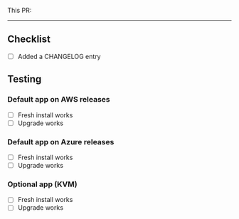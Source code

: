 <!--
@app-squad-external-dns will be automatically requested for review once
this PR has been submitted.
-->

This PR:



---

## Checklist

- [ ] Added a CHANGELOG entry

## Testing

### Default app on AWS releases

- [ ] Fresh install works
- [ ] Upgrade works

### Default app on Azure releases

- [ ] Fresh install works
- [ ] Upgrade works

### Optional app (KVM)

- [ ] Fresh install works
- [ ] Upgrade works
